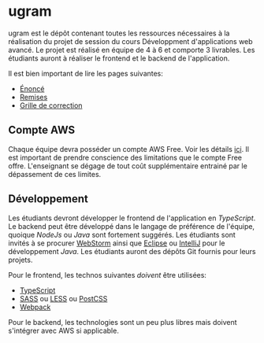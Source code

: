 # ugram

ugram est le dépôt contenant toutes les ressources nécessaires à la réalisation du projet de session du cours Développment d'applications web avancé. Le projet est réalisé en équipe de 4 à 6 et comporte 3 livrables. Les étudiants auront à réaliser le frontend et le backend de l'application.

Il est bien important de lire les pages suivantes:

* [Énoncé](https://github.com/GLO3112/ugram/blob/master/Enonce.md)
* [Remises](https://github.com/GLO3112/ugram/blob/master/Remises.md)
* [Grille de correction](https://docs.google.com/spreadsheets/d/1C52Qwlf5l4wu_2_SGlAbJ6PKlXMl4jJfihJuSchRRSM/edit?usp=sharing)

## Compte AWS

Chaque équipe devra posséder un compte AWS Free. Voir les détails [ici](https://aws.amazon.com/free/). Il est important de prendre conscience des limitations que le compte Free offre. L'enseignant se dégage de tout coût supplémentaire entrainé par le dépassement de ces limites.

## Développement

Les étudiants devront développer le frontend de l'application en _TypeScript_. Le backend peut être développé dans le langage de préférence de l'équipe, quoique _NodeJs_ ou _Java_ sont fortement suggérés. Les étudiants sont invités à se procurer [WebStorm](https://www.jetbrains.com/webstorm/) ainsi que [Eclipse](http://www.eclipse.org/downloads) ou [IntelliJ](https://www.jetbrains.com/idea) pour le développement _Java_. Les étudiants auront des dépôts Git fournis pour leurs projets.

Pour le frontend, les technos suivantes *doivent* être utilisées:
* [TypeScript](https://www.typescriptlang.org/)
* [SASS](http://sass-lang.com/) ou [LESS](http://lesscss.org/) ou [PostCSS](http://postcss.org/)
* [Webpack](https://webpack.github.io/)

Pour le backend, les technologies sont un peu plus libres mais doivent s'intégrer avec AWS si applicable.
